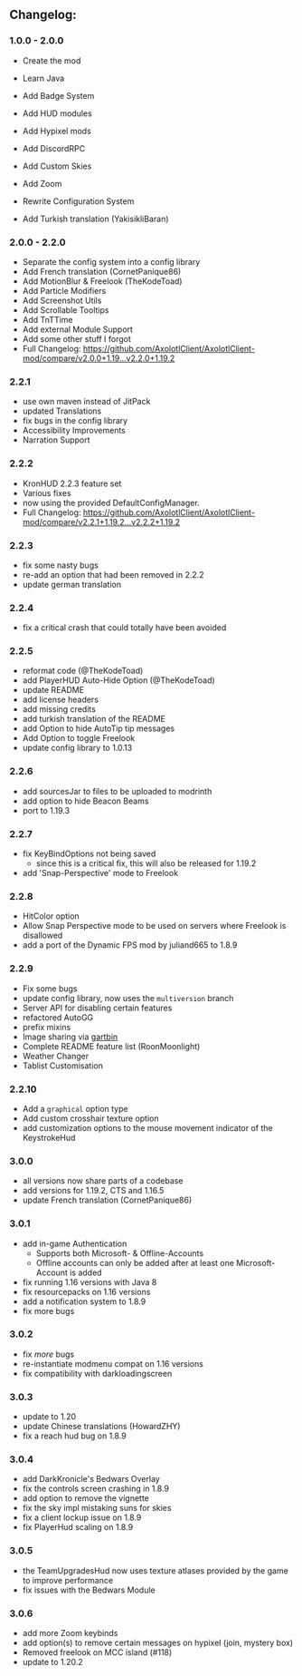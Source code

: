 ## Changelog:

### 1.0.0 - 2.0.0

- Create the mod
- Learn Java
- Add Badge System
- Add HUD modules
- Add Hypixel mods
- Add DiscordRPC
- Add Custom Skies
- Add Zoom
- Rewrite Configuration System

- Add Turkish translation (YakisikliBaran)

### 2.0.0 - 2.2.0

- Separate the config system into a config library
- Add French translation (CornetPanique86)
- Add MotionBlur & Freelook (TheKodeToad)
- Add Particle Modifiers
- Add Screenshot Utils
- Add Scrollable Tooltips
- Add TnTTime
- Add external Module Support
- Add some other stuff I forgot
- Full Changelog: https://github.com/AxolotlClient/AxolotlClient-mod/compare/v2.0.0+1.19...v2.2.0+1.19.2

### 2.2.1

- use own maven instead of JitPack
- updated Translations
- fix bugs in the config library
- Accessibility Improvements
- Narration Support

### 2.2.2

- KronHUD 2.2.3 feature set
- Various fixes
- now using the provided DefaultConfigManager.
- Full Changelog: https://github.com/AxolotlClient/AxolotlClient-mod/compare/v2.2.1+1.19.2...v2.2.2+1.19.2

### 2.2.3

- fix some nasty bugs
- re-add an option that had been removed in 2.2.2
- update german translation

### 2.2.4

- fix a critical crash that could totally have been avoided

### 2.2.5

- reformat code (@TheKodeToad)
- add PlayerHUD Auto-Hide Option (@TheKodeToad)
- update README
- add license headers
- add missing credits
- add turkish translation of the README
- add Option to hide AutoTip tip messages
- Add Option to toggle Freelook
- update config library to 1.0.13

### 2.2.6

- add sourcesJar to files to be uploaded to modrinth
- add option to hide Beacon Beams
- port to 1.19.3

### 2.2.7

- fix KeyBindOptions not being saved
	- since this is a critical fix, this will also be released for 1.19.2
- add 'Snap-Perspective' mode to Freelook

### 2.2.8

- HitColor option
- Allow Snap Perspective mode to be used on servers where Freelook is disallowed
- add a port of the Dynamic FPS mod by juliand665 to 1.8.9

### 2.2.9

- Fix some bugs
- update config library, now uses the `multiversion` branch
- Server API for disabling certain features
- refactored AutoGG
- prefix mixins
- Image sharing via [gartbin](https://bin.gart.sh)
- Complete README feature list (RoonMoonlight)
- Weather Changer
- Tablist Customisation

### 2.2.10

- Add a `graphical` option type
- Add custom crosshair texture option
- add customization options to the mouse movement indicator of the KeystrokeHud

### 3.0.0

- all versions now share parts of a codebase
- add versions for 1.19.2, CTS and 1.16.5
- update French translation (CornetPanique86)

### 3.0.1

- add in-game Authentication
	- Supports both Microsoft- & Offline-Accounts
	- Offline accounts can only be added after at least one Microsoft-Account is added
- fix running 1.16 versions with Java 8
- fix resourcepacks on 1.16 versions
- add a notification system to 1.8.9
- fix more bugs

### 3.0.2

- fix *more* bugs
- re-instantiate modmenu compat on 1.16 versions
- fix compatibility with darkloadingscreen

### 3.0.3

- update to 1.20
- update Chinese translations (HowardZHY)
- fix a reach hud bug on 1.8.9

### 3.0.4

- add DarkKronicle's Bedwars Overlay
- fix the controls screen crashing in 1.8.9
- add option to remove the vignette
- fix the sky impl mistaking suns for skies
- fix a client lockup issue on 1.8.9
- fix PlayerHud scaling on 1.8.9

### 3.0.5

- the TeamUpgradesHud now uses texture atlases provided by the game to improve performance
- fix issues with the Bedwars Module

### 3.0.6

- add more Zoom keybinds
- add option(s) to remove certain messages on hypixel (join, mystery box)
- Removed freelook on MCC island (#118)
- update to 1.20.2
